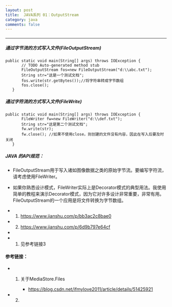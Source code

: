 ```yaml
---
layout: post
title:  JAVA系列 01：OutputStream
category: java
comments: false
---
```


#### 
 ---
 
##### 通过字节流的方式写入文件(FileOutputStream)
 
 ```
 public static void main(String[] args) throws IOException {
        // TODO Auto-generated method stub
        FileOutputStream fos=new FileOutputStream("d:\\abc.txt");
        String str="这是一个测试文档";
        fos.write(str.getBytes());//将字符串转成字节数组
        fos.close();
    }

 ```
 
##### 通过字符流的方式写入文件(FileWrite)
 
 ```
 public static void main(String[] args) throws IOException {
        FileWriter fw=new FileWriter("d:\\def.txt");
        String str="这是第二个测试文档";
        fw.write(str);
        fw.close(); //如果不使用close，则创建的文件没有内容，因此在写入后要及时关闭
    }

 ```
 
 
##### JAVA 的API规范：
 
* FileOutputStream用于写入诸如图像数据之类的原始字节流。要编写字符流，请考虑使用FileWriter。
* 如果你熟悉设计模式，FileWriter实际上是Decorator模式的典型用法。我使用简单的教程来演示Decorator模式，因为它对许多设计非常重要，非常有用。
FileOutputStream的一个应用是将文件转换为字节数组。

* 1. <https://www.jianshu.com/p/bb3ac2c8bae0>
* 2. <https://www.jianshu.com/p/6d9b797e64cf>
* 


 
 * 1. 见参考链接3
 
 
#### 参考链接：
 
* 1. 关于MediaStore.Files
		
		* <https://blog.csdn.net/ifmylove2011/article/details/51425921>
* 2.  
 
 
 
 
 
 
 
 
 
 
 
 
 
 
 
 
 
